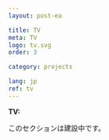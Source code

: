 ```yaml
---
layout: post-ea

title: TV
meta: TV
logo: tv.svg
order: 3

category: projects

lang: jp
ref: tv
---
```


**TV:**

このセクションは建設中です。
